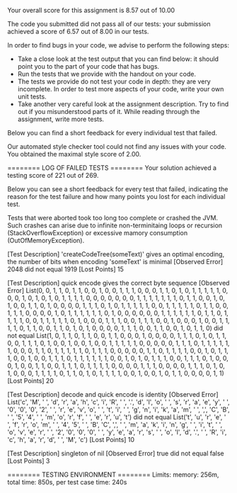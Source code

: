 Your overall score for this assignment is 8.57 out of 10.00


The code you submitted did not pass all of our tests: your submission achieved a score of
6.57 out of 8.00 in our tests.

In order to find bugs in your code, we advise to perform the following steps:
 - Take a close look at the test output that you can find below: it should point you to
   the part of your code that has bugs.
 - Run the tests that we provide with the handout on your code.
 - The tests we provide do not test your code in depth: they are very incomplete. In order
   to test more aspects of your code, write your own unit tests.
 - Take another very careful look at the assignment description. Try to find out if you
   misunderstood parts of it. While reading through the assignment, write more tests.

Below you can find a short feedback for every individual test that failed.

Our automated style checker tool could not find any issues with your code. You obtained the maximal
style score of 2.00.

======== LOG OF FAILED TESTS ========
Your solution achieved a testing score of 221 out of 269.

Below you can see a short feedback for every test that failed,
indicating the reason for the test failure and how many points
you lost for each individual test.

Tests that were aborted took too long too complete or crashed the
JVM. Such crashes can arise due to infinite non-terminitaing
loops or recursion (StackOverflowException) or excessive mamory
consumption (OutOfMemoryException).

[Test Description] 'createCodeTree(someText)' gives an optimal encoding, the number of bits when encoding 'someText' is minimal
[Observed Error] 2048 did not equal 1919
[Lost Points] 15

[Test Description] quick encode gives the correct byte sequence
[Observed Error] List(0, 0, 1, 1, 0, 1, 1, 0, 0, 1, 0, 0, 1, 1, 1, 0, 0, 0, 1, 1, 0, 1, 0, 1, 1, 1, 1, 1, 0, 0, 0, 1, 0, 1, 0, 1, 0, 1, 1, 1, 1, 0, 0, 0, 0, 0, 0, 0, 1, 1, 1, 1, 1, 1, 1, 0, 1, 1, 0, 0, 1, 0, 1, 0, 0, 1, 1, 0, 1, 0, 0, 0, 0, 1, 1, 1, 0, 1, 0, 1, 1, 1, 1, 1, 0, 0, 1, 1, 1, 1, 1, 0, 1, 1, 0, 0, 1, 1, 1, 0, 0, 0, 0, 1, 0, 1, 1, 1, 1, 1, 1, 0, 1, 0, 0, 0, 0, 0, 0, 1, 1, 1, 1, 1, 1, 0, 1, 1, 0, 1, 1, 1, 1, 0, 0, 1, 1, 1, 1, 1, 0, 1, 0, 0, 0, 1, 1, 1, 0, 0, 1, 1, 1, 0, 0, 1, 0, 0, 0, 1, 0, 0, 1, 1, 1, 1, 0, 1, 1, 0, 0, 1, 1, 0, 1, 0, 1, 0, 0, 0, 0, 1, 1, 1, 0, 0, 1, 1, 0, 0, 1, 0, 1, 1, 0) did not equal List(1, 0, 1, 1, 0, 1, 1, 0, 0, 1, 1, 0, 0, 0, 1, 0, 0, 0, 0, 1, 1, 1, 0, 1, 0, 1, 1, 0, 0, 1, 1, 1, 0, 1, 0, 0, 1, 0, 0, 1, 0, 0, 1, 1, 1, 1, 1, 0, 0, 0, 0, 0, 1, 1, 1, 0, 1, 1, 1, 1, 1, 1, 0, 0, 0, 1, 1, 0, 1, 1, 1, 1, 1, 0, 1, 1, 1, 0, 0, 0, 0, 0, 1, 1, 0, 1, 1, 1, 1, 0, 0, 1, 0, 1, 1, 1, 0, 0, 1, 0, 0, 1, 1, 1, 0, 1, 1, 1, 1, 1, 1, 0, 0, 1, 0, 1, 0, 1, 1, 1, 0, 0, 1, 1, 1, 0, 1, 0, 0, 0, 1, 0, 0, 1, 1, 0, 0, 1, 1, 1, 0, 1, 1, 1, 1, 0, 0, 0, 0, 1, 1, 1, 0, 0, 0, 0, 1, 1, 1, 0, 1, 0, 1, 0, 0, 0, 1, 1, 1, 1, 0, 1, 1, 0, 1, 0, 1, 1, 1, 1, 0, 0, 1, 0, 0, 1, 0, 1, 1, 0, 0, 0, 0, 1, 1)
[Lost Points] 20

[Test Description] decode and quick encode is identity
[Observed Error] List('c', 'M', ' ', 'd', 'r', 'a', 'h', 'c', 'i', 'R', ' ', '.', 'd', 'l', 'o', ' ', 's', 'r', 'a', 'e', 'y', ' ', '0', '0', '0', '2', ' ', 'r', 'e', 'v', 'o', ' ', 't', 'i', ' ', 'g', 'n', 'i', 'k', 'a', 'm', ' ', ',', 'C', 'B', ' ', '5', '4', ' ', 'm', 'o', 'r', 'f', ' ', 'e', 'r', 'u', 't') did not equal List('t', 'u', 'r', 'e', ' ', 'f', 'r', 'o', 'm', ' ', '4', '5', ' ', 'B', 'C', ',', ' ', 'm', 'a', 'k', 'i', 'n', 'g', ' ', 'i', 't', ' ', 'o', 'v', 'e', 'r', ' ', '2', '0', '0', '0', ' ', 'y', 'e', 'a', 'r', 's', ' ', 'o', 'l', 'd', '.', ' ', 'R', 'i', 'c', 'h', 'a', 'r', 'd', ' ', 'M', 'c')
[Lost Points] 10

[Test Description] singleton of nil
[Observed Error] true did not equal false
[Lost Points] 3

======== TESTING ENVIRONMENT ========
Limits: memory: 256m,  total time: 850s,  per test case time: 240s